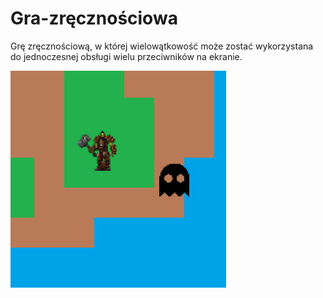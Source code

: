 # Gra-zręcznościowa
Grę zręcznościową, w której wielowątkowość może zostać wykorzystana do jednoczesnej obsługi wielu przeciwników na ekranie.


![image info](./screen_do_sprawozdania.png)
